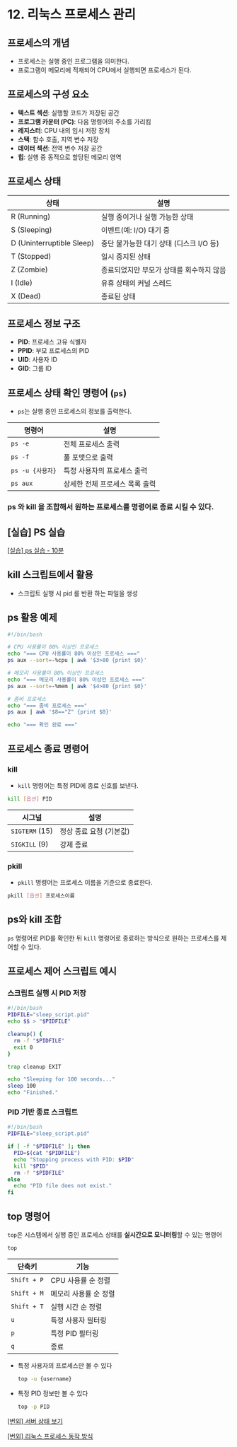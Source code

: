 # 12. 리눅스 프로세스 관리

## 프로세스의 개념

* 프로세스는 실행 중인 프로그램을 의미한다.
* 프로그램이 메모리에 적재되어 CPU에서 실행되면 프로세스가 된다.

## 프로세스의 구성 요소

* **텍스트 섹션**: 실행할 코드가 저장된 공간
* **프로그램 카운터 (PC)**: 다음 명령어의 주소를 가리킴
* **레지스터**: CPU 내의 임시 저장 장치
* **스택**: 함수 호출, 지역 변수 저장
* **데이터 섹션**: 전역 변수 저장 공간
* **힙**: 실행 중 동적으로 할당된 메모리 영역

## 프로세스 상태

| 상태                        | 설명                        |
| ------------------------- | ------------------------- |
| R (Running)               | 실행 중이거나 실행 가능한 상태         |
| S (Sleeping)              | 이벤트(예: I/O) 대기 중          |
| D (Uninterruptible Sleep) | 중단 불가능한 대기 상태 (디스크 I/O 등) |
| T (Stopped)               | 일시 중지된 상태                 |
| Z (Zombie)                | 종료되었지만 부모가 상태를 회수하지 않음    |
| I (Idle)                  | 유휴 상태의 커널 스레드             |
| X (Dead)                  | 종료된 상태                    |

## 프로세스 정보 구조

* **PID**: 프로세스 고유 식별자
* **PPID**: 부모 프로세스의 PID
* **UID**: 사용자 ID
* **GID**: 그룹 ID

## 프로세스 상태 확인 명령어 (`ps`)

* `ps`는 실행 중인 프로세스의 정보를 출력한다.

| 명령어           | 설명                |
| ------------- | ----------------- |
| `ps -e`       | 전체 프로세스 출력        |
| `ps -f`       | 풀 포맷으로 출력         |
| `ps -u {사용자}` | 특정 사용자의 프로세스 출력   |
| `ps aux`      | 상세한 전체 프로세스 목록 출력 |


### ps 와 kill 을 조합해서 원하는 프로세스를 명령어로 종료 시킬 수 있다.

## [실습] PS 실습

[[실습] ps 실습 - 10분](training/ps.md)


## kill 스크립트에서 활용

- 스크립트 실행 시 pid 를 반환 하는 파일을 생성


## ps 활용 예제

```bash
#!/bin/bash

# CPU 사용률이 80% 이상인 프로세스
echo "=== CPU 사용률이 80% 이상인 프로세스 ==="
ps aux --sort=-%cpu | awk '$3>80 {print $0}'

# 메모리 사용률이 80% 이상인 프로세스
echo "=== 메모리 사용률이 80% 이상인 프로세스 ==="
ps aux --sort=-%mem | awk '$4>80 {print $0}'

# 좀비 프로세스
echo "=== 좀비 프로세스 ==="
ps aux | awk '$8=="Z" {print $0}'

echo "=== 확인 완료 ==="
```

## 프로세스 종료 명령어

### kill

* `kill` 명령어는 특정 PID에 종료 신호를 보낸다.

```bash
kill [옵션] PID
```

| 시그널            | 설명             |
| -------------- | -------------- |
| `SIGTERM` (15) | 정상 종료 요청 (기본값) |
| `SIGKILL` (9)  | 강제 종료          |

### pkill

* `pkill` 명령어는 프로세스 이름을 기준으로 종료한다.

```bash
pkill [옵션] 프로세스이름
```

## ps와 kill 조합

`ps` 명령어로 PID를 확인한 뒤 `kill` 명령어로 종료하는 방식으로 원하는 프로세스를 제어할 수 있다.



## 프로세스 제어 스크립트 예시

### 스크립트 실행 시 PID 저장

```bash
#!/bin/bash
PIDFILE="sleep_script.pid"
echo $$ > "$PIDFILE"

cleanup() {
  rm -f "$PIDFILE"
  exit 0
}

trap cleanup EXIT

echo "Sleeping for 100 seconds..."
sleep 100
echo "Finished."
```

### PID 기반 종료 스크립트

```bash
#!/bin/bash
PIDFILE="sleep_script.pid"

if [ -f "$PIDFILE" ]; then
  PID=$(cat "$PIDFILE")
  echo "Stopping process with PID: $PID"
  kill "$PID"
  rm -f "$PIDFILE"
else
  echo "PID file does not exist."
fi
```

## top 명령어

`top`은 시스템에서 실행 중인 프로세스 상태를 **실시간으로 모니터링**할 수 있는 명령어

```bash
top
```

| 단축키        | 기능                     |
|---------------|--------------------------|
| `Shift + P`   | CPU 사용률 순 정렬       |
| `Shift + M`   | 메모리 사용률 순 정렬    |
| `Shift + T`   | 실행 시간 순 정렬        |
| `u`           | 특정 사용자 필터링       |
| `p`           | 특정 PID 필터링          |
| `q`           | 종료                     |


- 특정 사용자의 프로세스만 볼 수 있다
    
  ```bash
  top -u {username}
  ```
    
- 특정 PID 정보만 볼 수 있다

  ```bash
  top -p PID
  ```


[[번외] 서버 상태 보기](extra/server_status.md)

[[번외] 리눅스 프로세스 동작 방식](extra/process_deep.md)